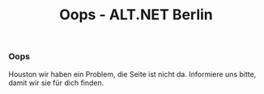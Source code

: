﻿---
layout: default
title: Oops - ALT.NET Berlin
permalink: /404.html
---
### Oops
Houston wir haben ein Problem, die Seite ist nicht da.
Informiere uns bitte, damit wir sie für dich finden.
